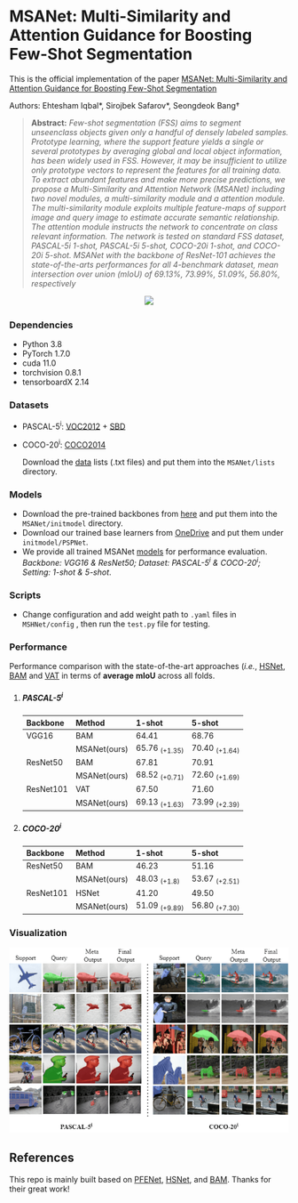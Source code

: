 
# MSANet: Multi-Similarity and Attention Guidance for Boosting Few-Shot Segmentation
This is the official implementation of the paper [MSANet: Multi-Similarity and Attention Guidance for Boosting Few-Shot Segmentation](http://host.robots.ox.ac.uk/pascal/VOC/voc2012/)

Authors: Ehtesham Iqbal*, Sirojbek Safarov*, Seongdeok Bang†

> **Abstract:** *Few-shot segmentation (FSS) aims to segment unseenclass objects given only a handful of densely labeled samples. Prototype learning, where the support feature yields a single or several prototypes by averaging global and local object information, has been widely used in FSS. However, it may be insufficient to utilize only prototype vectors to represent the features for all training data. To extract abundant features and make more precise predictions, we propose a Multi-Similarity and Attention Network (MSANet) including two novel modules, a multi-similarity module and a attention module. The multi-similarity module exploits multiple feature-maps of support image and query image to estimate accurate semantic relationship. The attention module instructs the network to concentrate on class relevant information. The network is tested on standard FSS dataset, PASCAL-5i 1-shot, PASCAL-5i 5-shot, COCO-20i 1-shot, and COCO-20i 5-shot. MSANet with the backbone of ResNet-101 achieves the state-of-the-arts performances for all 4-benchmark dataset, mean intersection over union (mIoU) of 69.13%, 73.99%, 51.09%, 56.80%, respectively*

<p align="middle">
  <img src="figure/Main.png">
</p>

### Dependencies

- Python 3.8
- PyTorch 1.7.0
- cuda 11.0
- torchvision 0.8.1
- tensorboardX 2.14

### Datasets

- PASCAL-5<sup>i</sup>:  [VOC2012](http://host.robots.ox.ac.uk/pascal/VOC/voc2012/) + [SBD](http://home.bharathh.info/pubs/codes/SBD/download.html)

- COCO-20<sup>i</sup>:  [COCO2014](https://cocodataset.org/#download)

   Download the [data](https://aivkr-my.sharepoint.com/:f:/g/personal/safarov_sirojbek_aiv_ai/EsTvSTPyp_NCq-RIifEAnSMBy8BfNX2iVlfZZ0nSnwi3RQ?e=d3OWUj) lists (.txt files) and put them into the `MSANet/lists` directory.

### Models

- Download the pre-trained backbones from [here](https://aivkr-my.sharepoint.com/:f:/g/personal/safarov_sirojbek_aiv_ai/EnGqMXVD5N5HrNgAKDpx0kUB0xo720V5L0VWRwHvVOKukw?e=90JVzl) and put them into the `MSANet/initmodel` directory. 
- Download our trained base learners from [OneDrive](https://aivkr-my.sharepoint.com/:f:/g/personal/safarov_sirojbek_aiv_ai/EsAKfmsEqp5DmJ4gaiUtRqUB9b256ObgzfVZ-U-R50IlFw?e=z5HIM6) and put them under `initmodel/PSPNet`. 
- We provide all trained MSANet [models](https://aivkr-my.sharepoint.com/:f:/g/personal/safarov_sirojbek_aiv_ai/EjDn3jyTVWFHso3uX8_AgSgBj1y_nB3hQ0wP8RS9aE6Cdw?e=DbT3eH) for performance evaluation. _Backbone: VGG16 & ResNet50; Dataset: PASCAL-5<sup>i</sup> & COCO-20<sup>i</sup>; Setting: 1-shot & 5-shot_.

### Scripts

- Change configuration and add weight path to `.yaml` files in `MSHNet/config` , then run the `test.py` file for testing.

### Performance

Performance comparison with the state-of-the-art approaches (*i.e.*, [HSNet](https://github.com/juhongm999/hsnet), [BAM](https://github.com/chunbolang/BAM) and [VAT](https://github.com/Seokju-Cho/Volumetric-Aggregation-Transformer) in terms of **average** **mIoU** across all folds. 

1. ##### PASCAL-5<sup>i</sup>

   | Backbone  | Method      | 1-shot                   | 5-shot                   |
   | --------  | ----------- | ------------------------ | ------------------------ |
   | VGG16     | BAM         | 64.41                    | 68.76                    |
   |           | MSANet(ours)| 65.76 <sub>(+1.35)</sub> | 70.40 <sub>(+1.64)</sub> |
   | ResNet50  | BAM         | 67.81                    | 70.91                    |
   |           | MSANet(ours)| 68.52 <sub>(+0.71)</sub> | 72.60 <sub>(+1.69)</sub> |
   | ResNet101 | VAT         | 67.50                    | 71.60                    |
   |           | MSANet(ours)| 69.13 <sub>(+1.63)</sub> | 73.99 <sub>(+2.39)</sub> |

2. ##### COCO-20<sup>i</sup>

   | Backbone | Method      | 1-shot                   | 5-shot                   |
   | -------- | ----------- | ------------------------ | ------------------------ |
   | ResNet50 | BAM         | 46.23                    | 51.16                    |
   |          | MSANet(ours)| 48.03 <sub>(+1.8)</sub>  | 53.67 <sub>(+2.51)</sub> |
   | ResNet101| HSNet       | 41.20                    | 49.50                    |
   |          | MSANet(ours)| 51.09 <sub>(+9.89)</sub> | 56.80 <sub>(+7.30)</sub> |
   
 ### Visualization

<p align="middle">
    <img src="figure/visual.png">
</p>



## References

This repo is mainly built based on [PFENet](https://github.com/dvlab-research/PFENet), [HSNet](https://github.com/juhongm999/hsnet), and [BAM](https://github.com/chunbolang/BAM). Thanks for their great work!
